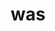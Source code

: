 ---
category: 3-letters
denotation: null
name: was
reference_link: https://www.etymonline.com/word/was
root_language: null
root_name: null
title: was
type: free
word_sums:
- respelling: was
  sum: 'Was + '
---